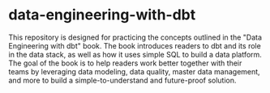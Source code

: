 # data-engineering-with-dbt


This repository is designed for practicing the concepts outlined in the "Data Engineering with dbt" book. 
The book introduces readers to dbt and its role in the data stack, as well as how it uses simple SQL to build a data platform. 
The goal of the book is to help readers work better together with their teams by leveraging data modeling, data quality, master data management, and more to build a simple-to-understand and future-proof solution.
